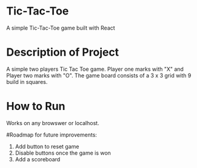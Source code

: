 # Tic-Tac-Toe

A simple Tic-Tac-Toe game built with React

# Description of Project

A simple two players Tic Tac Toe game. Player one marks with "X" and Player two marks with "O". 
The game board consists of a 3 x 3 grid with 9 build in squares. 

# How to Run

Works on any browswer or localhost.

#Roadmap for future improvements:

1) Add button to reset game
2) Disable buttons once the game is won
3) Add a scoreboard
